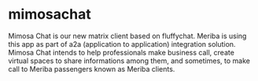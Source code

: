 # mimosachat
Mimosa Chat is our new matrix client based on fluffychat. Meriba is using this app as part of a2a (application to application) integration solution.
Mimosa Chat intends to help professionals make business call, create virtual spaces to share informations among them, and sometimes, to make call to Meriba passengers known as Meriba clients.
